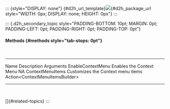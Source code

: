 ::: {style="DISPLAY: none"}
[](ms-xhelp:///?Id=d2h_url_template){#d2h_url_template}![](!package_url!){#d2h_package_url style="WIDTH: 0px; DISPLAY: none; HEIGHT: 0px"}
:::

::: {.d2h_secondary_topic style="PADDING-BOTTOM: 10pt; MARGIN: 0pt; PADDING-LEFT: 0pt; PADDING-RIGHT: 0pt; PADDING-TOP: 0pt"}
#### Methods {#methods style="tab-stops: 0pt"}

 

  ------------------- ----------------------------------- -----------------------------------
  Name                Description                         Arguments
  EnableContextMenu   Enables the Context Menu            NA
  ContextMenuItems    Customizes the Context menu items   Action\<ContextMenuItemsBuilder\>
  ------------------- ----------------------------------- -----------------------------------

 

[]{#related-topics}
:::
